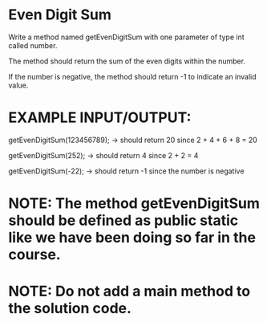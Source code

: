 # Even Digit Sum
Write a method named getEvenDigitSum with one parameter of type int called number. 

The method should return the sum of the even digits within the number. 

If the number is negative, the method should return -1 to indicate an invalid value.



# EXAMPLE INPUT/OUTPUT:

getEvenDigitSum(123456789); → should return 20 since 2 + 4 + 6 + 8 = 20

getEvenDigitSum(252); → should return 4 since 2 + 2 = 4

getEvenDigitSum(-22); → should return -1 since the number is negative



# NOTE: The method getEvenDigitSum ​should be defined as public static like we have been doing so far in the course.

# NOTE: Do not add a main method to the solution code.